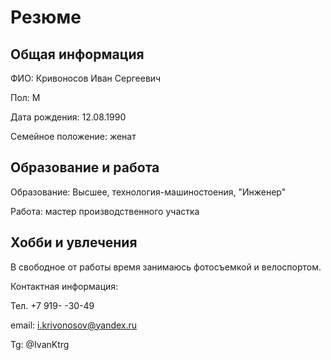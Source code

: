 # Резюме
## Общая информация

ФИО: Кривоносов Иван Сергеевич

Пол: М

Дата рождения: 12.08.1990

Семейное положение: женат

## Образование и работа

Образование: Высшее, технология-машиностоения, "Инженер"

Работа: мастер производственного участка

## Хобби и увлечения

В свободное от работы время занимаюсь фотосъемкой и велоспортом.

Контактная информация:

Тел. +7 919-   -30-49

email: i.krivonosov@yandex.ru

Tg: @IvanKtrg
